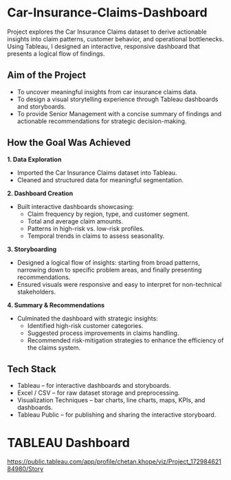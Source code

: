 # Car-Insurance-Claims-Dashboard
Project explores the Car Insurance Claims dataset to derive actionable insights into claim patterns, customer behavior, and operational bottlenecks. Using Tableau, I designed an interactive, responsive dashboard that presents a logical flow of findings.

## Aim of the Project ##
 - To uncover meaningful insights from car insurance claims data.
 - To design a visual storytelling experience through Tableau dashboards and storyboards.
 - To provide Senior Management with a concise summary of findings and actionable recommendations for strategic decision-making.

## How the Goal Was Achieved ##
**1. Data Exploration**
 - Imported the Car Insurance Claims dataset into Tableau.
 - Cleaned and structured data for meaningful segmentation.

**2. Dashboard Creation**
 - Built interactive dashboards showcasing:
   - Claim frequency by region, type, and customer segment.
   - Total and average claim amounts.
   - Patterns in high-risk vs. low-risk profiles.
   - Temporal trends in claims to assess seasonality.

**3. Storyboarding**
 - Designed a logical flow of insights: starting from broad patterns, narrowing down to specific problem areas, and finally presenting recommendations.
 - Ensured visuals were responsive and easy to interpret for non-technical stakeholders.

**4. Summary & Recommendations**
 - Culminated the dashboard with strategic insights:
   - Identified high-risk customer categories.
   - Suggested process improvements in claims handling.
   - Recommended risk-mitigation strategies to enhance the efficiency of the claims system.

## Tech Stack ##
 - Tableau – for interactive dashboards and storyboards.
 - Excel / CSV – for raw dataset storage and preprocessing.
 - Visualization Techniques – bar charts, line charts, maps, KPIs, and dashboards.
 - Tableau Public – for publishing and sharing the interactive storyboard.

# TABLEAU Dashboard #
https://public.tableau.com/app/profile/chetan.khope/viz/Project_17298462184980/Story 
